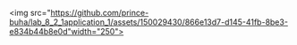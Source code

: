 <img src="https://github.com/prince-buha/lab_8_2_1application_1/assets/150029430/866e13d7-d145-41fb-8be3-e834b44b8e0d"width="250">
